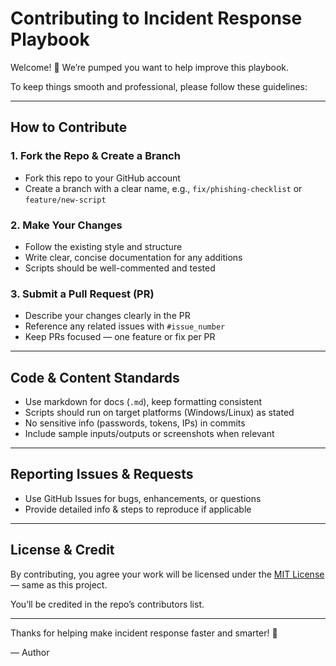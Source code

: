 # Contributing to Incident Response Playbook

Welcome! 🚀 We’re pumped you want to help improve this playbook.

To keep things smooth and professional, please follow these guidelines:

---

## How to Contribute

### 1. Fork the Repo & Create a Branch  
- Fork this repo to your GitHub account  
- Create a branch with a clear name, e.g., `fix/phishing-checklist` or `feature/new-script`

### 2. Make Your Changes  
- Follow the existing style and structure  
- Write clear, concise documentation for any additions  
- Scripts should be well-commented and tested

### 3. Submit a Pull Request (PR)  
- Describe your changes clearly in the PR  
- Reference any related issues with `#issue_number`  
- Keep PRs focused — one feature or fix per PR

---

## Code & Content Standards

- Use markdown for docs (`.md`), keep formatting consistent  
- Scripts should run on target platforms (Windows/Linux) as stated  
- No sensitive info (passwords, tokens, IPs) in commits  
- Include sample inputs/outputs or screenshots when relevant

---

## Reporting Issues & Requests

- Use GitHub Issues for bugs, enhancements, or questions  
- Provide detailed info & steps to reproduce if applicable

---

## License & Credit

By contributing, you agree your work will be licensed under the [MIT License](./LICENSE) — same as this project.

You’ll be credited in the repo’s contributors list.

---

Thanks for helping make incident response faster and smarter! 🙌

— Author 
